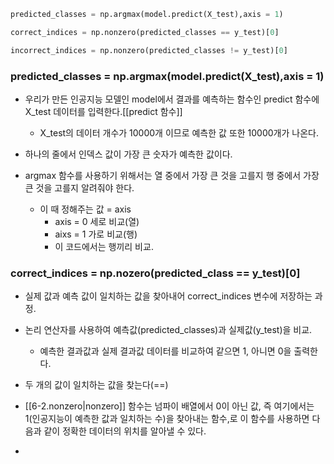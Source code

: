 ```python
predicted_classes = np.argmax(model.predict(X_test),axis = 1)

correct_indices = np.nonzero(predicted_classes == y_test)[0]

incorrect_indices = np.nonzero(predicted_classes != y_test)[0]
```
### predicted_classes = np.argmax(model.predict(X_test),axis = 1)
- 우리가 만든 인공지능 모델인 model에서 결과를 예측하는 함수인 predict 함수에 X_test 데이터를 입력한다.[[predict 함수]]
	- X_test의 데이터 개수가 10000개 이므로 예측한 값 또한 10000개가 나온다.

- 하나의 줄에서 인덱스 값이 가장 큰 숫자가 예측한 값이다.

- argmax 함수를 사용하기 위해서는 열 중에서 가장 큰 것을 고를지 행 중에서 가장 큰 것을 고를지 알려줘야 한다.
	- 이 때 정해주는 값 = axis
		- axis = 0 세로 비교(열)
		- aixs = 1 가로 비교(행)
		- 이 코드에서는 행끼리 비교.
### correct_indices = np.nozero(predicted_class == y_test)\[0]
- 실제 값과 예측 값이 일치하는 값을 찾아내어 correct_indices 변수에 저장하는 과정.

- 논리 연산자를 사용하여 예측값(predicted_classes)과 실제값(y_test)을 비교.
	- 예측한 결과값과 실제 결과값 데이터를 비교하여 같으면 1, 아니면 0을 출력한다.

- 두 개의 값이 일치하는 값을 찾는다(\==)

- [[6-2.nonzero|nonzero]] 함수는 넘파이 배열에서 0이 아닌 값, 즉 여기에서는 1(인공지능이 예측한 값과 일치하는 수)을 찾아내는 함수,로 이 함수를 사용하면 다음과 같이 정확한 데이터의 위치를 알아낼 수 있다.

- 